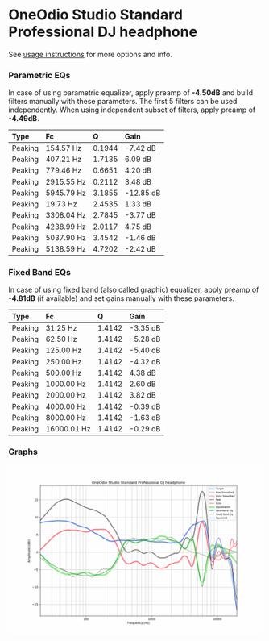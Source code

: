 # OneOdio Studio Standard Professional DJ headphone
See [usage instructions](https://github.com/jaakkopasanen/AutoEq#usage) for more options and info.

### Parametric EQs
In case of using parametric equalizer, apply preamp of **-4.50dB** and build filters manually
with these parameters. The first 5 filters can be used independently.
When using independent subset of filters, apply preamp of **-4.49dB**.

| Type    | Fc         |      Q | Gain      |
|:--------|:-----------|:-------|:----------|
| Peaking | 154.57 Hz  | 0.1944 | -7.42 dB  |
| Peaking | 407.21 Hz  | 1.7135 | 6.09 dB   |
| Peaking | 779.46 Hz  | 0.6651 | 4.20 dB   |
| Peaking | 2915.55 Hz | 0.2112 | 3.48 dB   |
| Peaking | 5945.79 Hz | 3.1855 | -12.85 dB |
| Peaking | 19.73 Hz   | 2.4535 | 1.33 dB   |
| Peaking | 3308.04 Hz | 2.7845 | -3.77 dB  |
| Peaking | 4238.99 Hz | 2.0117 | 4.75 dB   |
| Peaking | 5037.90 Hz | 3.4542 | -1.46 dB  |
| Peaking | 5138.59 Hz | 4.7202 | -2.42 dB  |

### Fixed Band EQs
In case of using fixed band (also called graphic) equalizer, apply preamp of **-4.81dB**
(if available) and set gains manually with these parameters.

| Type    | Fc          |      Q | Gain     |
|:--------|:------------|:-------|:---------|
| Peaking | 31.25 Hz    | 1.4142 | -3.35 dB |
| Peaking | 62.50 Hz    | 1.4142 | -5.28 dB |
| Peaking | 125.00 Hz   | 1.4142 | -5.40 dB |
| Peaking | 250.00 Hz   | 1.4142 | -4.32 dB |
| Peaking | 500.00 Hz   | 1.4142 | 4.38 dB  |
| Peaking | 1000.00 Hz  | 1.4142 | 2.60 dB  |
| Peaking | 2000.00 Hz  | 1.4142 | 3.82 dB  |
| Peaking | 4000.00 Hz  | 1.4142 | -0.39 dB |
| Peaking | 8000.00 Hz  | 1.4142 | -1.63 dB |
| Peaking | 16000.01 Hz | 1.4142 | -0.29 dB |

### Graphs
![](./OneOdio%20Studio%20Standard%20Professional%20DJ%20headphone.png)
